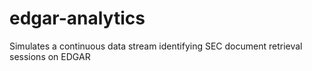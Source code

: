 # edgar-analytics
Simulates a continuous data stream identifying SEC document retrieval sessions on EDGAR
